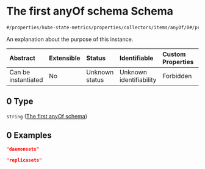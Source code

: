 # The first anyOf schema Schema

```txt
#/properties/kube-state-metrics/properties/collectors/items/anyOf/0#/properties/kube-state-metrics/properties/collectors/items/anyOf/0
```

An explanation about the purpose of this instance.

| Abstract            | Extensible | Status         | Identifiable            | Custom Properties | Additional Properties | Access Restrictions | Defined In                                                        |
| :------------------ | :--------- | :------------- | :---------------------- | :---------------- | :-------------------- | :------------------ | :---------------------------------------------------------------- |
| Can be instantiated | No         | Unknown status | Unknown identifiability | Forbidden         | Allowed               | none                | [values.schema.json\*](values.schema.json "open original schema") |

## 0 Type

`string` ([The first anyOf schema](values-properties-the-kube-state-metrics-schema-properties-the-collectors-schema-items-anyof-the-first-anyof-schema.md))

## 0 Examples

```json
"daemonsets"
```

```json
"replicasets"
```
